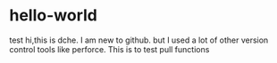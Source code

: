 # hello-world
test
hi,this is dche.
I am new to github. but I used a lot of other version control tools like perforce.
This is to test pull functions
